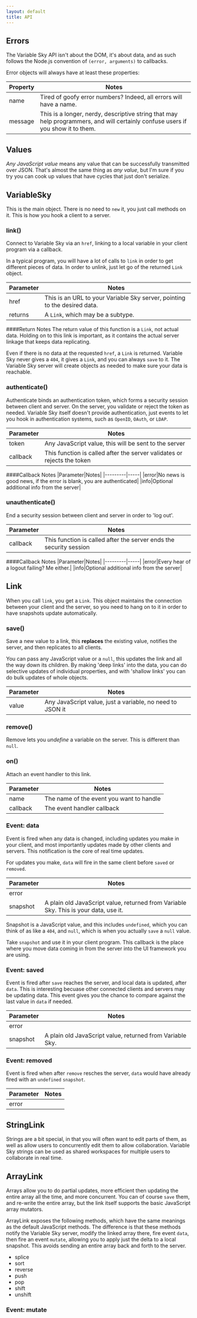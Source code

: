 ```yaml
---
layout: default
title: API
---
```



## Errors
The Variable Sky API isn't about the DOM, it's about data, and as such
follows the Node.js convention of `(error, arguments)` to callbacks.

Error objects will always have at least these properties:

|Property|Notes|
|---------|-----|
|name|Tired of goofy error numbers? Indeed, all errors will have a name.|
|message|This is a longer, nerdy, descriptive string that may help programmers, and will certainly confuse users if you show it to them.|


## Values
_Any JavaScript value_ means any value that can be successfully
transmitted over JSON. That's almost the same thing as _any value_, but
I'm sure if you try you can cook up values that have cycles that just
don't serialize.


## VariableSky
This is the main object. There is no need to `new` it, you
just call methods on it. This is how you hook a client to a server.

### link()
Connect to Variable Sky via an `href`, linking to a local variable in
your client program via a callback.

In a typical program, you will have a lot of calls to `link` in order to
get different pieces of data. In order to unlink, just let go of the
returned `Link` object.

|Parameter|Notes|
|---------|-----|
|href|This is an URL to your Variable Sky server, pointing to the desired data.|
|returns|A `Link`, which may be a subtype.|

####Return Notes
The return value of this function is a `Link`, not actual data. Holding
on to this link is important, as it contains the actual server linkage
that keeps data replicating.

Even if there is no data at the requested `href`, a `Link` is returned.
Variable Sky never gives a `404`, it gives a `Link`, and you can always
`save` to it.  The Variable Sky server will create objects as needed to
make sure your data is reachable.

### authenticate()
Authenticate binds an authentication token, which forms a security
session between client and server. On the server, you validate or reject
the token as needed. Variable Sky itself doesn't provide authentication,
just events to let you hook in authentication systems, such as `OpenID`,
`OAuth`, or `LDAP`.

|Parameter|Notes|
|---------|-----|
|token|Any JavaScript value, this will be sent to the server|
|callback|This function is called after the server validates or rejects the token|

####Callback Notes
|Parameter|Notes|
|---------|-----|
|error|No news is good news, if the error is blank, you are authenticated|
|info|Optional additional info from the server|

### unauthenticate()
End a security session between client and server in order to 'log out'.

|Parameter|Notes|
|---------|-----|
|callback|This function is called after the server ends the security session|

####Callback Notes
|Parameter|Notes|
|---------|-----|
|error|Every hear of a logout failing? Me either.|
|info|Optional additional info from the server|


## Link
When you call `link`, you get a `Link`. This object maintains the
connection between your client and the server, so you need to hang on to
it in order to have snapshots update automatically.

### save()
Save a new value to a link, this **replaces** the existing value, notifies
the server, and then replicates to all clients.

You can pass any JavaScript value or a `null`, this updates the link and
all the way down its children. By making 'deep links' into the data, you
can do selective updates of individual properties, and with 'shallow
links' you can do bulk updates of whole objects.

|Parameter|Notes|
|---------|-----|
|value|Any JavaScript value, just a variable, no need to JSON it|

### remove()
Remove lets you _undefine_ a variable on the server. This is different
than `null`.

### on()
Attach an event handler to this link.

|Parameter|Notes|
|---------|-----|
|name|The name of the event you want to handle|
|callback|The event handler callback|

### Event: data
Event is fired when any data is changed, including updates you make in
your client, and most importantly updates made by other clients and
servers. This notification is the core of real time updates.

For updates you make, `data` will fire in the same client before `saved`
or `removed`.

|Parameter|Notes|
|---------|-----|
|error||
|snapshot|A plain old JavaScript value, returned from Variable Sky. This is your data, use it.|

Snapshot is a JavaScript value, and this includes `undefined`, which you
can think of as like a `404`, and `null`, which is when you actually
`save` a `null` value.

Take `snapshot` and use it in your client program. This callback is the
place where you move data coming in from the server into the UI
framework you are using.

### Event: saved
Event is fired after `save` reaches the server, and local data is
updated, after `data`. This is interesting becuase other connected
clients and servers may be updating data. This event gives you the
chance to compare against the last value in `data` if needed.

|Parameter|Notes|
|---------|-----|
|error||
|snapshot|A plain old JavaScript value, returned from Variable Sky.|

### Event: removed
Event is fired when after `remove` resches the server, `data` would have
already fired with an `undefined` `snapshot`.

|Parameter|Notes|
|---------|-----|
|error||

## StringLink
Strings are a bit special, in that you will often want to edit parts of
them, as well as allow users to concurrently edit them to allow
collaboration. Variable Sky strings can be used as shared workspaces for
multiple users to collaborate in real time.

## ArrayLink
Arrays allow you to do partial updates, more efficient then updating the
entire array all the time, and more concurrent. You can of course `save`
them, and re-write the entire array, but the link itself supports the
basic JavaScript array mutators.

ArrayLink exposes the following methods, which have the same meanings as
the default JavaScript methods. The difference is that these methods
notify the Variable Sky server, modify the linked array there, fire
event `data`, then fire an event `mutate`, allowing you to apply just
the delta to a local snapshot. This avoids sending an entire array back
and forth to the server.

* splice
* sort
* reverse
* push
* pop
* shift
* unshift

### Event: mutate

